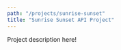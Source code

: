 ```yaml
---
path: "/projects/sunrise-sunset"
title: "Sunrise Sunset API Project"
---
```


Project description here!
